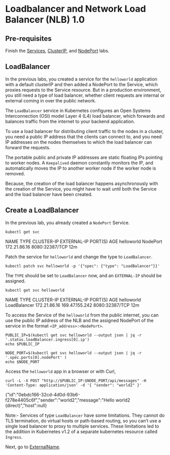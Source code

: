 # Loadbalancer and Network Load Balancer (NLB) 1.0

## Pre-requisites

Finish the [Services](services.md), [ClusterIP](clusterip.md), and [NodePort](nodeport.md) labs.

## LoadBalancer

In the previous labs, you created a service for the `helloworld` application with a default clusterIP and then added a NodePort to the Service, which proxies requests to the Service resource. But in a production environment, you still need a type of load balancer, whether client requests are internal or external coming in over the public network. 

The `LoadBalancer` service in Kubernetes configures an Open Systems Interconnection (OSI) model Layer 4 (L4) load balancer, which forwards and balances traffic from the internet to your backend application.

To use a load balancer for distributing client traffic to the nodes in a cluster, you need a public IP address that the clients can connect to, and you need IP addresses on the nodes themselves to which the load balancer can forward the requests. 

The portable public and private IP addresses are static floating IPs pointing to worker nodes. A `Keepalived` daemon constantly monitors the IP, and automatically moves the IP to another worker node if the worker node is removed.  

Because, the creation of the load balancer happens asynchronously with the creation of the Service, you might have to wait until both the Service and the load balancer have been created.


## Create a LoadBalancer

In the previous lab, you already created a `NodePort` Service. 

```execute
kubectl get svc 
```

NAME         TYPE       CLUSTER-IP     EXTERNAL-IP   PORT(S)          AGE
helloworld   NodePort   172.21.86.16   <none>        8080:32387/TCP   12m


Patch the service for `helloworld` and change the type to `LoadBalancer`.

```execute
kubectl patch svc helloworld -p '{"spec": {"type": "LoadBalancer"}}'
```

The `TYPE` should be set to `LoadBalancer` now, and an `EXTERNAL-IP` should be assigned.

```execute
kubectl get svc helloworld
```

NAME         TYPE           CLUSTER-IP     EXTERNAL-IP      PORT(S)          AGE
helloworld   LoadBalancer   172.21.86.16   169.47.155.242   8080:32387/TCP   12m

To access the Service of the `helloworld` from the public internet, you can use the public IP address of the NLB and the assigned NodePort of the service in the format `<IP_address>:<NodePort>`.

```execute
PUBLIC_IP=$(kubectl get svc helloworld --output json | jq -r '.status.loadBalancer.ingress[0].ip')
echo $PUBLIC_IP

NODE_PORT=$(kubectl get svc helloworld --output json | jq -r '.spec.ports[0].nodePort' )
echo $NODE_PORT
```

Access the `helloworld` app in a browser or with Curl,

```execute
curl -L -X POST "http://$PUBLIC_IP:$NODE_PORT/api/messages" -H 'Content-Type: application/json' -d '{ "sender": "world2" }'
```

{"id":"0ebdc166-32cd-4d0d-93b6-f278e4405c6f","sender":"world2","message":"Hello world2 (direct)","host":null}

Note:- Services of type `LoadBalancer` have some limitations. They cannot do TLS termination, do virtual hosts or path-based routing, so you can’t use a single load balancer to proxy to multiple services. These limitations led to the addition in Kubernetes v1.2 of a separate kubernetes resource called `Ingress`.

Next, go to [ExternalName](externalname.md).
